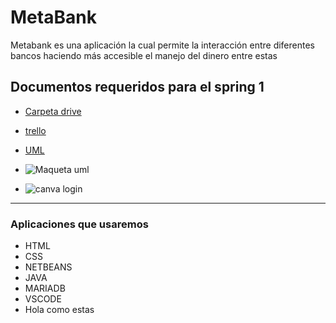 # MetaBank 

Metabank es una aplicación la cual permite la interacción entre diferentes bancos haciendo más accesible el manejo del dinero entre estas

## Documentos requeridos para el spring 1
- [Carpeta drive](https://drive.google.com/drive/folders/1xlujYkwU5Sen0VlPSf3Wt-1bpYTXgDGa)

- [trello](https://trello.com/b/DVxhdeOx/metabank)
- [UML](https://lucid.app/lucidchart/dadb70fb-a5d8-4d17-8cfe-eab8a26bc029/edit?invitationId=inv_79f89a01-52fd-418b-bbea-6ee540eb5b8e&page=0_0#)
- ![Maqueta uml](imagenes/uml_prototipo.jpgz)
-  ![canva login](https://www.canva.com/design/DAFKdcb7Amw/IenTdCylVMsJ7XtCqcu1dQ/edit?utm_content=DAFKdcb7Amw&utm_campaign=designshare&utm_medium=link2&utm_source=sharebutton#1)
---
### Aplicaciones que usaremos

- HTML
- CSS
- NETBEANS
- JAVA
- MARIADB
- VSCODE
- Hola como estas